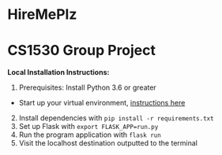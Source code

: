 # HireMePlz
# CS1530 Group Project

**Local Installation Instructions:**
1. Prerequisites: Install Python 3.6 or greater
* Start up your virtual environment, [instructions here](http://flask.pocoo.org/docs/0.12/installation/)
2. Install dependencies with ` pip install -r requirements.txt `
3. Set up Flask with ` export FLASK_APP=run.py `
4. Run the program application with ` flask run `
6. Visit the localhost destination outputted to the terminal
